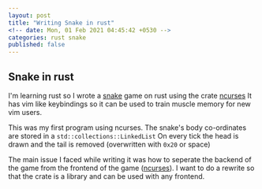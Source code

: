 ```yaml
---
layout: post
title: "Writing Snake in rust"
<!-- date: Mon, 01 Feb 2021 04:45:42 +0530 -->
categories: rust snake
published: false
---
```


## Snake in rust

I'm learning rust so I wrote a [snake][snake-rs] game on rust using the crate [ncurses][ncurses-rs]
It has vim like keybindings so it can be used to train muscle memory for new vim users.

This was my first program using ncurses.
The snake's body co-ordinates are stored in a `std::collections::LinkedList`
On every tick the head is drawn and the tail is removed (overwritten with `0x20` or space)

The main issue I faced while writing it was how to seperate the backend of the game from the frontend of the game ([ncurses][ncurses]).
I want to do a rewrite so that the crate is a library and can be used with any frontend.

[snake-rs]: https://github.com/uttarayan21/snake
[ncurses-rs]: https://docs.rs/ncurses
[ncurses]: https://invisible-island.net/ncurses
